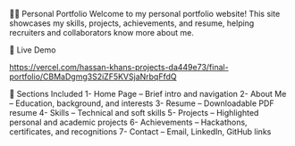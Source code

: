 🧑‍💻 Personal Portfolio
Welcome to my personal portfolio website!
This site showcases my skills, projects, achievements, and resume, helping recruiters and collaborators know more about me.

🚀 Live Demo

https://vercel.com/hassan-khans-projects-da449e73/final-portfolio/CBMaDgmg3S2iZF5KVSjaNrbqFfdQ

📁 Sections Included
1- Home Page – Brief intro and navigation
2- About Me – Education, background, and interests
3- Resume – Downloadable PDF resume
4- Skills – Technical and soft skills
5- Projects – Highlighted personal and academic projects
6- Achievements – Hackathons, certificates, and recognitions
7- Contact – Email, LinkedIn, GitHub links


